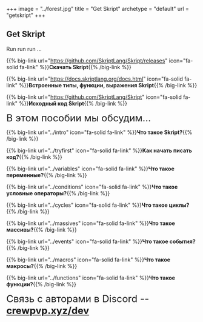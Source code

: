 +++
image = "../forest.jpg"
title = "Get Skript"
archetype = "default"
url = "getskript"
+++

## Get Skript
<gray>Run run run ...</gray>

<hundred-empty-line></hundred-empty-line>

{{% big-link url="https://github.com/SkriptLang/Skript/releases" icon="fa-solid fa-link" %}}**Скачать Skript**{{% /big-link %}}

{{% big-link url="https://docs.skriptlang.org/docs.html" icon="fa-solid fa-link" %}}**Встроенные типы, функции, выражения Skript**{{% /big-link %}}

{{% big-link url="https://github.com/SkriptLang/Skript" icon="fa-solid fa-link" %}}**Исходный код Skript**{{% /big-link %}}

<hundred-empty-line></hundred-empty-line>

<font style = "font-size: 1.6rem">В этом пособии мы обсудим...</font>

{{% big-link url="../intro" icon="fa-solid fa-link" %}}**Что такое Skript?**{{% /big-link %}}

{{% big-link url="../tryfirst" icon="fa-solid fa-link" %}}**Как начать писать код?**{{% /big-link %}}

{{% big-link url="../variables" icon="fa-solid fa-link" %}}**Что такое переменные?**{{% /big-link %}}

{{% big-link url="../conditions" icon="fa-solid fa-link" %}}**Что такое условные операторы?**{{% /big-link %}}

{{% big-link url="../cycles" icon="fa-solid fa-link" %}}**Что такое циклы?**{{% /big-link %}}

{{% big-link url="../massives" icon="fa-solid fa-link" %}}**Что такое массивы?**{{% /big-link %}}

{{% big-link url="../events" icon="fa-solid fa-link" %}}**Что такое события?**{{% /big-link %}}

{{% big-link url="../macros" icon="fa-solid fa-link" %}}**Что такое макросы?**{{% /big-link %}}

{{% big-link url="../functions" icon="fa-solid fa-link" %}}**Что такое функции?**{{% /big-link %}}

<font style = "font-size: 1.6rem">Связь с авторами в Discord -- [**crewpvp.xyz/dev** <i class="fa-brands fa-discord fa-xs"></i>](https://discord.com/invite/gnHZkUMAfW)</font>
